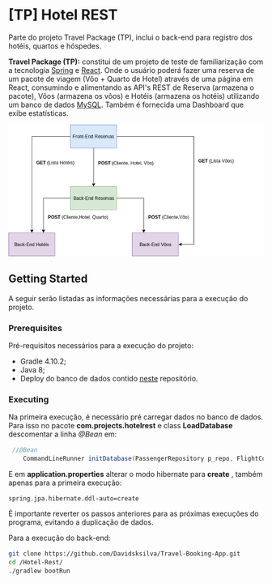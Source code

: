 # [TP] Hotel REST

Parte do projeto Travel Package (TP), inclui o back-end para registro dos hotéis, quartos e hóspedes.



**Travel Package (TP):** constitui de um projeto de teste de familiarização com a tecnologia [Spring](https://spring.io/) e [React](https://reactjs.org/). Onde o usuário poderá fazer uma reserva de um pacote de viagem (Vôo + Quarto de Hotel) através de uma página em React, consumindo e alimentando as API's REST de Reserva (armazena o pacote), Vôos (armazena os vôos) e Hotéis (armazena os hotéis) utilizando um banco de dados [MySQL](https://www.mysql.com/). Também é fornecida uma Dashboard  que exibe estatísticas.



![diagram](./diagram.png)

## Getting Started

A seguir serão listadas as informações necessárias para a execução do projeto.

### Prerequisites

Pré-requisitos necessários para a execução do projeto:

- Gradle 4.10.2;
- Java 8;
- Deploy do banco de dados contido [neste](https://github.com/Davidsksilva/Travel-Booking-App) repositório.

### Executing

Na primeira execução, é necessário pré carregar dados no banco de dados. Para isso no pacote **com.projects.hotelrest** e class **LoadDatabase** descomentar a linha *@Bean* em:

```Java
 //@Bean
    CommandLineRunner initDatabase(PassengerRepository p_repo, FlightCompanyRepository fc_repo, FlightRepository f_repo)
```

E em **application.properties** alterar o modo hibernate para **create** , também apenas para a primeira execução:

```properties
spring.jpa.hibernate.ddl-auto=create
```

É importante reverter os passos anteriores para as próximas execuções do programa, evitando a duplicação de dados.

Para a execução do back-end:

```bash
git clone https://github.com/Davidsksilva/Travel-Booking-App.git
cd /Hotel-Rest/
./gradlew bootRun
```
